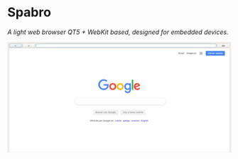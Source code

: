 Spabro
================


*A light web browser QT5 + WebKit based, designed for embedded devices.*

![alt text](https://raw.githubusercontent.com/thempra/spabro/master/docs/screenshot.png)
